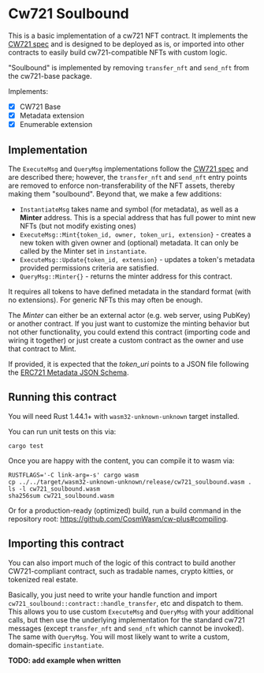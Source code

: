 # Cw721 Soulbound

This is a basic implementation of a cw721 NFT contract. It implements
the [CW721 spec](https://github.com/CosmWasm/cw-nfts/blob/main/packages/cw721/README.md) and is designed to
be deployed as is, or imported into other contracts to easily build
cw721-compatible NFTs with custom logic. 

"Soulbound" is implemented by removing `transfer_nft` and `send_nft` from the cw721-base package.

Implements:

- [x] CW721 Base
- [x] Metadata extension
- [x] Enumerable extension

## Implementation

The `ExecuteMsg` and `QueryMsg` implementations follow the [CW721 spec](https://github.com/CosmWasm/cw-nfts/blob/main/packages/cw721/README.md) and are described there; however, the `transfer_nft` and `send_nft` entry points are removed to enforce non-transferability of the NFT assets, thereby making them "soulbound".
Beyond that, we make a few additions:

* `InstantiateMsg` takes name and symbol (for metadata), as well as a **Minter** address. This is a special address that has full 
power to mint new NFTs (but not modify existing ones)
* `ExecuteMsg::Mint{token_id, owner, token_uri, extension}` - creates a new token with given owner and (optional) metadata. It can only be called by
the Minter set in `instantiate`.
* `ExecuteMsg::Update{token_id, extension}` - updates a token's metadata provided permissions criteria are satisfied.
* `QueryMsg::Minter{}` - returns the minter address for this contract.

It requires all tokens to have defined metadata in the standard format (with no extensions). For generic NFTs this may often be enough.

The *Minter* can either be an external actor (e.g. web server, using PubKey) or another contract. If you just want to customize
the minting behavior but not other functionality, you could extend this contract (importing code and wiring it together)
or just create a custom contract as the owner and use that contract to Mint.

If provided, it is expected that the _token_uri_ points to a JSON file following the [ERC721 Metadata JSON Schema](https://eips.ethereum.org/EIPS/eip-721).

## Running this contract

You will need Rust 1.44.1+ with `wasm32-unknown-unknown` target installed.

You can run unit tests on this via: 

`cargo test`

Once you are happy with the content, you can compile it to wasm via:

```
RUSTFLAGS='-C link-arg=-s' cargo wasm
cp ../../target/wasm32-unknown-unknown/release/cw721_soulbound.wasm .
ls -l cw721_soulbound.wasm
sha256sum cw721_soulbound.wasm
```

Or for a production-ready (optimized) build, run a build command in the 
repository root: https://github.com/CosmWasm/cw-plus#compiling.

## Importing this contract

You can also import much of the logic of this contract to build another
CW721-compliant contract, such as tradable names, crypto kitties,
or tokenized real estate.

Basically, you just need to write your handle function and import 
`cw721_soulbound::contract::handle_transfer`, etc and dispatch to them.
This allows you to use custom `ExecuteMsg` and `QueryMsg` with your additional
calls, but then use the underlying implementation for the standard cw721
messages (except `transfer_nft` and `send_nft` which cannot be invoked). The same with 
`QueryMsg`. You will most likely want to write a custom, domain-specific `instantiate`.

**TODO: add example when written**
